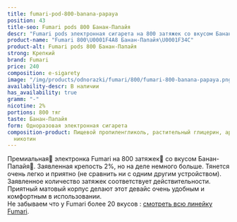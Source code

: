 ```yaml
---
title: fumari-pod-800-banana-papaya
position: 43
title-seo: Fumari pods 800 Банан-Папайя
descr: "Fumari pods электронная сигарета на 800 затяжек со вкусом Банан-Папайя\U0001F34C"
product-name: "Fumari 800\U0001F4A8 Банан-Папайя\U0001F34C"
product-alt: Fumari pods 800 Банан-Папайя
strong: Крепкий
brand: Fumari
price: 240
composition: e-sigarety
image: "/img/products/odnorazki/fumari/800/fumari-800-banana-papaya.png"
availability-descr: В наличии
has_availability: true
gramm: "-"
nicotine: 2%
portions: 800 тяг
taste: Банан-Папайя
form: Одноразовая электронная сигарета
composition-product: Пищевой пропиленгликоль, растительный глицерин, ароматизатор,
  никотин
---
```


Премиальная🥇 электронка Fumari на 800 затяжек💨 со вкусом Банан-Папайя🍌. Заявленная крепость 2%, но на деле немного больше. Тянется очень легко и приятно (не сравнить ни с одним другим устройством). Заявленное количество затяжек соответствует действительности. Приятный матовый корпус делают этот девайс очень удобным и комфортным в использовании.<br>
Не забываем что у Fumari более 20 вкусов : [смотреть всю линейку Fumari](/fumari).